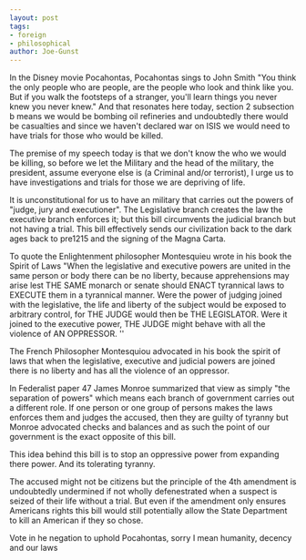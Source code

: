 ```yaml
---
layout: post
tags: 
- foreign 
- philosophical
author: Joe-Gunst
---
```


In the Disney movie Pocahontas, Pocahontas sings to John Smith "You think the only people who are people, are the people who look and think like you. But if you walk the footsteps of a stranger, you'll learn things you never knew you never knew." And that resonates here today, section 2 subsection b means we would be bombing oil refineries and undoubtedly there would be casualties and since we haven't declared war on ISIS we would need to have trials for those who would be killed.

The premise of my speech today is that we don't know the who we would be killing, so before we let the Military and the head of the military, the president, assume everyone else is (a Criminal and/or terrorist), I urge us to have investigations and trials for those we are depriving of life.

It is unconstitutional for us to have an military that carries out the powers of "judge, jury and executioner". The Legislative branch creates the law the executive branch enforces it; but this bill circumvents the judicial branch but not having a trial. This bill effectively sends our civilization back to the dark ages back to pre1215 and the signing of the Magna Carta.

To quote the Enlightenment philosopher Montesquieu wrote in his book the Spirit of Laws "When the legislative and executive powers are united in the same person or body there can be no liberty, because apprehensions may arise lest THE SAME monarch or senate should ENACT tyrannical laws to EXECUTE them in a tyrannical manner. Were the power of judging joined with the legislative, the life and liberty of the subject would be exposed to arbitrary control, for THE JUDGE would then be THE LEGISLATOR. Were it joined to the executive power, THE JUDGE might behave with all the violence of AN OPPRESSOR. ''

The French Philosopher Montesquiou advocated in his book the spirit of laws that when the legislative, executive and judicial powers are joined there is no liberty and has all the violence of an oppressor.

In Federalist paper 47 James Monroe summarized that view as simply "the separation of powers" which means each branch of government carries out a different role. If one person or one group of persons makes the laws enforces them and judges the accused, then they are guilty of tyranny but Monroe advocated checks and balances and as such the point of our government is the exact opposite of this bill.

This idea behind this bill is to stop an oppressive power from expanding there power. And its tolerating tyranny.

The accused might not be citizens but the principle of the 4th amendment is undoubtedly undermined if not wholly defenestrated when a suspect is seized of their life without a trial. But even if the amendment only ensures Americans rights this bill would still potentially allow the State Department to kill an American if they so chose.

Vote in he negation to uphold Pocahontas, sorry I mean humanity, decency and our laws
